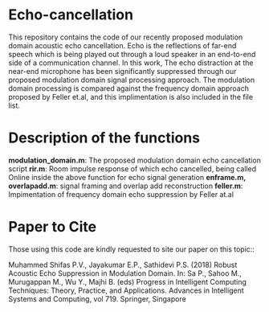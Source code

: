# Echo-cancellation
This repository contains the code of our recently proposed modulation domain acoustic echo cancellation.
Echo is the reflections of far-end speech which is being played out through a loud speaker in an end-to-end side of a communication channel.
In this work, The echo distraction at the near-end microphone has been significantly suppressed through our proposed modulation domain signal processing approach. The modulation domain processing is compared against the frequency domain approach proposed by Feller et.al, and this implimentation is also included in the file list.

# Description of the functions
**modulation_domain.m**: The proposed modulation domain echo cancellation script
**rir.m**: Room impulse response of which echo cancelled, being called Online inside the above function for echo signal generation
**enframe.m, overlapadd.m**: signal framing and overlap add reconstruction
**feller.m**: Impimentation of frequency domain echo suppression by Feller at.al

# Paper to Cite
Those using this code are kindly requested to site our paper on this topic::

Muhammed Shifas P.V., Jayakumar E.P., Sathidevi P.S. (2018) Robust Acoustic Echo Suppression in Modulation Domain. In: Sa P., Sahoo M., Murugappan M., Wu Y., Majhi B. (eds) Progress in Intelligent Computing Techniques: Theory, Practice, and Applications. Advances in Intelligent Systems and Computing, vol 719. Springer, Singapore
